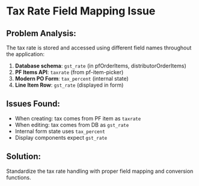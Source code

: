 # Tax Rate Field Mapping Issue

## Problem Analysis:
The tax rate is stored and accessed using different field names throughout the application:

1. **Database schema**: `gst_rate` (in pfOrderItems, distributorOrderItems)
2. **PF Items API**: `taxrate` (from pf-item-picker)
3. **Modern PO Form**: `tax_percent` (internal state)
4. **Line Item Row**: `gst_rate` (displayed in form)

## Issues Found:
- When creating: tax comes from PF item as `taxrate` 
- When editing: tax comes from DB as `gst_rate`
- Internal form state uses `tax_percent` 
- Display components expect `gst_rate`

## Solution:
Standardize the tax rate handling with proper field mapping and conversion functions.